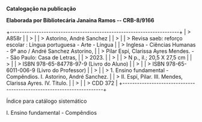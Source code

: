 **Catalogação na publicação**

**Elaborada por Bibliotecária Janaina Ramos -- CRB-8/9166**

+----------------------------------------------------------------------+
| > A858r                                                              |
| >                                                                    |
| > Astorino, André Sanchez                                            |
| >                                                                    |
| > Revisa saeb: reforço escolar : Língua portuguesa - Arte - Língua   |
| > Inglesa - Ciências Humanas - 9º ano / André Sanchez Astorino,      |
| > Pilar Espí, Clarissa Ayres Mendes. -- São Paulo: Casa de Letras,   |
| > 2023.                                                              |
| >                                                                    |
| > N p., il.; 20,5 X 27,5 cm                                          |
| >                                                                    |
| > ISBN 978-65-84778-97-9 (Livro do Aluno)                            |
| >                                                                    |
| > ISBN 978-65-6011-006-9 (Livro do Professor)                        |
| >                                                                    |
| > 1\. Ensino fundamental - Compêndios. I. Astorino, André Sanchez.   |
| > II. Espí, Pilar. III. Mendes, Clarissa Ayres. IV. Título.          |
| >                                                                    |
| > CDD 372                                                            |
+----------------------------------------------------------------------+

Índice para catálogo sistemático

I. Ensino fundamental - Compêndios

#### 

#### 
